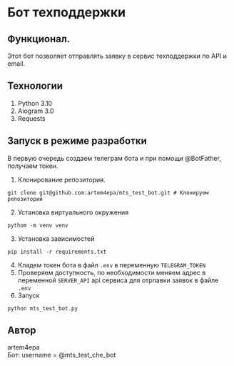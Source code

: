 # Бот техподдержки
## Функционал.
Этот бот позволяет отправлять заявку в сервис техподдержки по API и email.
## Технологии  
1. Python 3.10
2. Aiogram 3.0
3. Requests

## Запуск в режиме разработки
В первую очередь создаем телеграм бота и при помощи @BotFather, получаем токен.
1. Клонирование репозитория.  
```
git clone git@github.com:artem4epa/mts_test_bot.git # Клонируем репозиторий
```
2. Установка виртуального окружения
```
pythom -m venv venv
```
3. Установка зависимостей
```
pip install -r requirements.txt
```
4. Кладем токен бота в файл ```.env``` в переменную ```TELEGRAM_TOKEN```
5. Проверяем доступность, по необходимости меняем адрес в переменной ```SERVER_API``` api сервиса для отрпавки заявок в файле ```.env``` 
6. Запуск 
```
python mts_test_bot.py
```

## Автор
artem4epa  
Бот: username = @mts_test_che_bot